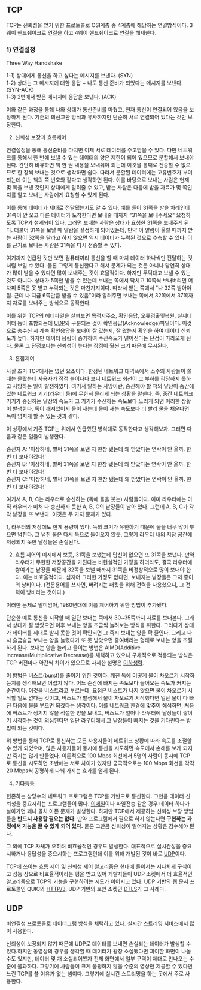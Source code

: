 ## TCP

TCP는 신뢰성을 얻기 위한 프로토콜로 OSI계층 중 4계층에 해당하는 연결방식이다. 
3웨이 핸드쉐이크로 연결을 하고 4웨이 핸드쉐이크로 연결을 해제한다. 

### 1) 연결설정
Three Way Handshake  
  
 1-1) 상대에게 통신을 하고 싶다는 메시지를 보낸다. (SYN)  
 1-2) 상대는 그 메시지에 대한 응답 + 나도 통신 준비가 되었다는 메시지를 보낸다. (SYN-ACK)  
 1-3) 2번에서 받은 메시지에 응답을 보낸다. (ACK)  
  
이와 같은 과정을 통해 나와 상대가 통신준비를 마쳤고, 현재 통신이 연결되어 있음을 보장하게 된다. 기존의 회선교환 방식과 유사하지만 단순히 서로 연결되어 있다는 것만 보장한다.

2) 신뢰성 보장과 흐름제어

연결설정을 통해 통신준비를 마치면 이제 서로 데이터를 주고받을 수 있다. 다만 네트워크를 통해서 한 번에 보낼 수 있는 데이터의 양은 제한이 되어 있으므로 분할해서 보내야 된다. 간단히 비유하면 책 한 권 내용을 보내줘야 되는데 이것을 통째로 전송할 수 없으므로 한 장씩 보내는 것으로 생각하면 쉽다. 따라서 분할된 데이터에는 고유번호가 부여되는데 이는 책의 쪽 번호와 같다고 생각하면 된다. 이를 바탕으로 보내는 사람은 현재 몇 쪽을 보낸 것인지 상대에게 알려줄 수 있고, 받는 사람은 다음에 받을 자료가 몇 쪽인지를 알고 보내는 사람에게 요청할 수 있게 된다.  
  
이를 통해 데이터가 제대로 전달됐는지도 알 수 있다. 예를 들어 31쪽을 받을 차례인데 31쪽이 안 오고 다른 데이터가 도착한다면 보내줄 때까지 "31쪽을 보내주세요" 요청하도록 TCP가 설계되어 있다. 그러면 보내는 사람은 상대가 요청한 31쪽을 보내주게 된다. 더불어 31쪽을 보낼 때 알람을 설정하게 되어있는데, 만약 이 알람이 울릴 때까지 받는 사람이 32쪽을 달라고 하지 않으면 역시 데이터가 누락된 것으로 추측할 수 있다. 이를 근거로 보내는 사람은 31쪽을 다시 전송할 수 있다.  
  
여기까지 언급된 것만 보면 컴퓨터끼리 통신을 할 때 마치 데이터 하나씩만 전달하는 것처럼 보일 수 있다. 물론 그렇게 통신한다고 해서 문제가 되는 것은 아니나 당연히 상대가 많이 받을 수 있다면 많이 보내주는 것이 효율적이다. 하지만 무턱대고 보낼 수 있는 것도 아니다. 상대가 5쪽만 받을 수 있는데 보내는 쪽에서 닥치고 10쪽씩 보내버리면 어차피 5쪽은 못 받고 누락되는 것은 마찬가지이다. 따라서 받는 쪽에서 "나 32쪽 받아야 됨. 근데 나 지금 6쪽만큼 받을 수 있음"이라 알려주면 보내는 쪽에서 32쪽에서 37쪽까지 자료를 보내주는 방식으로 동작한다.  
  
이를 위한 TCP의 헤더파일을 살펴보면 목적지주소, 확인응답, 오류검출및복원, 실제데이터 등이 포함되는데 [UDP](https://namu.wiki/w/UDP "UDP")와 구분되는 것이 확인응답(Acknowledge)파일이다. 이것으로 송수신 시 계속 확인응답을 보내어 잘 갔는지, 잘 왔는지 확인을 하여 데이터 신뢰도가 높다. 하지만 데이터 용량이 증가하여 수신속도가 떨어진다는 단점이 따라오게 된다. 물론 그 단점보다는 신뢰성이 높다는 장점이 훨씬 크기 때문에 무시된다.

3) 혼잡제어

사실 초기 TCP에서는 없던 요소이다. 한정된 네트워크 대역폭에서 소수의 사람들이 쓸 때는 몰랐는데 사용자가 점점 늘어나다 보니 네트워크 회선이 그 부하를 감당하지 못하고 사망하는 일이 발생하였다. 여기서 말하는 사망이란, 송신해야 할 책의 낱장이 중간에 있는 네트워크 기기(라우터 등)에 무한히 몰리게 되는 상황을 말한다. 즉, 중간 네트워크 기기가 송신하는 낱장의 속도가 그 기기가 수신하는 속도보다 느리게 되면 이러한 상황이 발생한다. 독이 깨져있어서 물이 새는데 물이 새는 속도보다 더 빨리 물을 채운다면 독이 넘치게 할 수 있는 것과 같다.  
  
이 상황에서 기존 TCP는 위에서 언급했던 방식대로 동작한다고 생각해보자. 그러면 다음과 같은 일들이 발생한다.  
  
송신자 A: '이상하네, 벌써 31쪽을 보낸 지 한참 됐는데 왜 받았다는 연락이 안 올까. 한 번 더 보내야겠다!'  
송신자 B: '이상하네, 벌써 31쪽을 보낸 지 한참 됐는데 왜 받았다는 연락이 안 올까. 한 번 더 보내야겠다!'  
송신자 C: '이상하네, 벌써 31쪽을 보낸 지 한참 됐는데 왜 받았다는 연락이 안 올까. 한 번 더 보내야겠다!'  
  
여기서 A, B, C는 라우터로 송신하는 (독에 물을 붓는) 사람들이다. 이미 라우터에는 아직 라우터가 미처 다 송신하지 못한 A, B, C의 낱장들이 남아 있다. 그런데 A, B, C가 각각 낱장을 또 보낸다. 이것은 두 가지 문제가 있다.  
  
1, 라우터의 저장에도 한계 용량이 있다. 독의 크기가 유한하기 때문에 물을 너무 많이 부으면 넘친다. 그 넘친 물은 다시 독으로 들어오지 않듯, 그렇게 라우터 내의 저장 공간에 저장되지 못한 낱장들은 손실된다.  
  
2. 흐름 제어의 예시에서 보듯, 31쪽을 보냈는데 답신이 없으면 또 31쪽을 보낸다. 만약 라우터가 무한한 저장공간을 가진다는 비현실적인 가정을 하더라도, 결국 라우터에 쌓여가는 낱장들 때문에 32쪽을 보낼 때까지 31쪽을 비정상적으로 많이 보내야 한다. 이는 비효율적이다. 심지어 그러한 가정도 없다면, 보내지는 낱장들은 그저 종이의 낭비이다. (전문용어를 쓰자면, 버려지는 패킷을 위해 전력을 사용했으니, 그 전력이 낭비라는 것이다.)  
  
이러한 문제로 말미암아, 1980년대에 이를 제어하기 위한 방법이 추가됐다.  
  
단순한 예로 통신을 시작할 때 일단 보내는 쪽에서 30~35쪽까지 자료를 보내본다. 그래서 상대가 잘 받았으면 이후 보내는 양을 조금씩 늘려보는 방식을 취한다. 그러다가 상대가 데이터를 제대로 받지 못한 것이 확인되면 그 즉시 보내는 양을 확 줄인다. 그리고 다시 슬금슬금 보내는 양을 늘렸다가 또 못 받았으면 줄여버리는 형태로 보내는 양을 조절하게 된다. 보내는 양을 늘리고 줄이는 방법은 AIMD(Additive Increase/Multiplicative Decrease)를 채택하고 있으나 구체적으로 적용되는 방식은 TCP 버전마다 약간씩 차이가 있으므로 자세한 설명은 [이하생략](https://namu.wiki/w/%EC%9D%B4%ED%95%98%EC%83%9D%EB%9E%B5 "이하생략").  
  
이 방법은 버스트(burst)를 줄이기 위한 것이다. 깨진 독에 어떻게 물이 차오르기 시작하는지를 생각해보면 어렵지 않다. 어느 순간에 빠지는 속도보다 들어오는 속도가 커지는 순간이다. 이것을 버스트라고 부르는데, 요점은 버스트가 나지 않으면 물이 차오르기 시작할 일도 없다는 것이고, 버스트가 발생해서 물이 차오르기 시작했다면 일단 물이 다 빠진 다음에 물을 부으면 되겠다는 생각이다. 이를 네트워크 환경에 맞추어 해석하면, 처음에 버스트가 생기지 않을 적절한 양을 보내고, 버스트가 일어나 라우터에 낱장들이 쌓이기 시작하는 것이 의심된다면 일단 라우터에서 그 낱장들이 빠지는 것을 기다린다는 방법이 되는 것이다.  
  
위 방법을 통해 TCP로 통신하는 모든 사용자들이 네트워크 상황에 따라 속도를 조절할 수 있게 되었으며, 많은 사용자들이 동시에 통신을 시도하면 속도에서 손해를 보게 되지만 죽지는 않게 만들었다. 이론적으로 100 Mbps 회선에서 5명의 사람이 동시에 TCP로 통신을 시도하면 초반에는 서로 차이가 있지만 궁극적으로는 100 Mbps 회선을 각각 20 Mbps씩 공평하게 나눠 가지는 효과를 얻게 된다.

4) 기타등등

현존하는 상당수의 네트워크 프로그램은 TCP를 기반으로 통신한다. 그만큼 데이터 신뢰성을 중요시하는 프로그램들이 많다. [이메일](https://namu.wiki/w/%EC%9D%B4%EB%A9%94%EC%9D%BC "이메일")이나 파일전송 같은 경우 데이터 하나가 날아가면 꽤나 골치 아픈 문제가 발생한다. 하지만 TCP에서 제공하는 신뢰성 보장 방법들을 **반드시 사용할 필요는 없다.** 만약 프로그램에서 필요로 하지 않는다면 **구현하는 과정에서 기능을 끌 수 있게 되어 있다.** 물론 그만큼 신뢰성이 떨어지는 상황은 감수해야 된다.  
  
그 외에 TCP 자체가 오히려 비효율적인 경우도 발생한다. 대표적으로 실시간성을 중요시하거나 응답성을 중요시하는 프로그램인데 이를 위해 개발된 것이 바로 [UDP](https://namu.wiki/w/UDP "UDP")이다.  
  
TCP에 쓰이는 흐름 제어 및 신뢰성 제어 알고리즘은 현대에 들어서는 지나치게 구식이고 성능 상으로 비효율적이라는 평을 받고 있어 개발자들이 UDP 소켓에서 더 효율적인 알고리즘으로 TCP의 기능을 구현하려는 시도가 이어지고 있다. UDP 기반의 웹 문서 프로토콜인 QUIC와 [HTTP/3](https://namu.wiki/w/HTTP/3 "HTTP/3"), UDP 기반의 보안 소켓인 [DTLS](https://namu.wiki/w/DTLS "DTLS")가 그 사례다.

## UDP

비연결성 프로토콜로 데이터그램 방식을 채택하고 있다. 실시간 스트리밍 서비스에서 많이 사용한다. 

신뢰성이 보장되지 않기 때문에 UDP로 데이터를 보내면 손실되는 데이터가 발생할 수 있다.하지만 동영상의 경우를 생각할 때 데이터가 왕창 소실됐다면 괴이한 화면이 나올 수도 있지만, 데이터 몇 개 소실되어봤자 전체 화면에서 일부 구역이 제대로 안나오는 수준에 불과하다. 그렇기에 사람들이 크게 불평하지 않을 수준의 영상만 제공할 수 있다면 느린 TCP를 쓸 이유가 없는 셈이다. 그렇기에 실시간 스트리밍을 하는 곳에서 주로 사용한다.